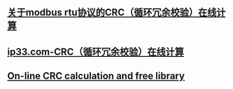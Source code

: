 ## [关于modbus rtu协议的CRC（循环冗余校验）在线计算](https://blog.csdn.net/dmfylb/article/details/73555160)
## [ip33.com-CRC（循环冗余校验）在线计算](http://www.ip33.com/crc.html)
## [On-line CRC calculation and free library](https://www.lammertbies.nl/comm/info/crc-calculation.html)
